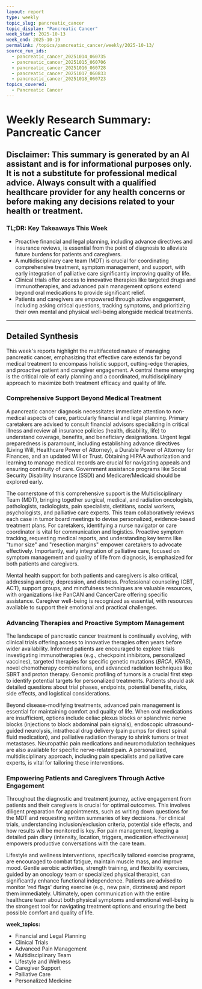 ```yaml
---
layout: report
type: weekly
topic_slug: pancreatic_cancer
topic_display: "Pancreatic Cancer"
week_start: 2025-10-13
week_end: 2025-10-19
permalink: /topics/pancreatic_cancer/weekly/2025-10-13/
source_run_ids:
  - pancreatic_cancer_20251014_060735
  - pancreatic_cancer_20251015_060706
  - pancreatic_cancer_20251016_060728
  - pancreatic_cancer_20251017_060833
  - pancreatic_cancer_20251018_060723
topics_covered:
  - Pancreatic Cancer
---
```


# Weekly Research Summary: Pancreatic Cancer

**Disclaimer:** This summary is generated by an AI assistant and is for informational purposes only. It is not a substitute for professional medical advice. Always consult with a qualified healthcare provider for any health concerns or before making any decisions related to your health or treatment.
---
### **TL;DR: Key Takeaways This Week**
- Proactive financial and legal planning, including advance directives and insurance reviews, is essential from the point of diagnosis to alleviate future burdens for patients and caregivers.
- A multidisciplinary care team (MDT) is crucial for coordinating comprehensive treatment, symptom management, and support, with early integration of palliative care significantly improving quality of life.
- Clinical trials offer access to innovative therapies like targeted drugs and immunotherapies, and advanced pain management options extend beyond oral medications to provide significant relief.
- Patients and caregivers are empowered through active engagement, including asking critical questions, tracking symptoms, and prioritizing their own mental and physical well-being alongside medical treatments.
---
## Detailed Synthesis

This week's reports highlight the multifaceted nature of managing pancreatic cancer, emphasizing that effective care extends far beyond medical treatment to encompass holistic support, cutting-edge therapies, and proactive patient and caregiver engagement. A central theme emerging is the critical role of early planning and a coordinated, multidisciplinary approach to maximize both treatment efficacy and quality of life.

### Comprehensive Support Beyond Medical Treatment

A pancreatic cancer diagnosis necessitates immediate attention to non-medical aspects of care, particularly financial and legal planning. Primary caretakers are advised to consult financial advisors specializing in critical illness and review all insurance policies (health, disability, life) to understand coverage, benefits, and beneficiary designations. Urgent legal preparedness is paramount, including establishing advance directives (Living Will, Healthcare Power of Attorney), a Durable Power of Attorney for Finances, and an updated Will or Trust. Obtaining HIPAA authorization and learning to manage medical records are crucial for navigating appeals and ensuring continuity of care. Government assistance programs like Social Security Disability Insurance (SSDI) and Medicare/Medicaid should be explored early.

The cornerstone of this comprehensive support is the Multidisciplinary Team (MDT), bringing together surgical, medical, and radiation oncologists, pathologists, radiologists, pain specialists, dietitians, social workers, psychologists, and palliative care experts. This team collaboratively reviews each case in tumor board meetings to devise personalized, evidence-based treatment plans. For caretakers, identifying a nurse navigator or care coordinator is vital for communication and logistics. Proactive symptom tracking, requesting medical reports, and understanding key terms like "tumor size" and "resection margins" empower caretakers to advocate effectively. Importantly, early integration of palliative care, focused on symptom management and quality of life from diagnosis, is emphasized for both patients and caregivers.

Mental health support for both patients and caregivers is also critical, addressing anxiety, depression, and distress. Professional counseling (CBT, ACT), support groups, and mindfulness techniques are valuable resources, with organizations like PanCAN and CancerCare offering specific assistance. Caregiver well-being is recognized as essential, with resources available to support their emotional and practical challenges.

### Advancing Therapies and Proactive Symptom Management

The landscape of pancreatic cancer treatment is continually evolving, with clinical trials offering access to innovative therapies often years before wider availability. Informed patients are encouraged to explore trials investigating immunotherapies (e.g., checkpoint inhibitors, personalized vaccines), targeted therapies for specific genetic mutations (*BRCA*, *KRAS*), novel chemotherapy combinations, and advanced radiation techniques like SBRT and proton therapy. Genomic profiling of tumors is a crucial first step to identify potential targets for personalized treatments. Patients should ask detailed questions about trial phases, endpoints, potential benefits, risks, side effects, and logistical considerations.

Beyond disease-modifying treatments, advanced pain management is essential for maintaining comfort and quality of life. When oral medications are insufficient, options include celiac plexus blocks or splanchnic nerve blocks (injections to block abdominal pain signals), endoscopic ultrasound-guided neurolysis, intrathecal drug delivery (pain pumps for direct spinal fluid medication), and palliative radiation therapy to shrink tumors or treat metastases. Neuropathic pain medications and neuromodulation techniques are also available for specific nerve-related pain. A personalized, multidisciplinary approach, including pain specialists and palliative care experts, is vital for tailoring these interventions.

### Empowering Patients and Caregivers Through Active Engagement

Throughout the diagnostic and treatment journey, active engagement from patients and their caregivers is crucial for optimal outcomes. This involves diligent preparation for appointments, such as writing down questions for the MDT and requesting written summaries of key decisions. For clinical trials, understanding inclusion/exclusion criteria, potential side effects, and how results will be monitored is key. For pain management, keeping a detailed pain diary (intensity, location, triggers, medication effectiveness) empowers productive conversations with the care team.

Lifestyle and wellness interventions, specifically tailored exercise programs, are encouraged to combat fatigue, maintain muscle mass, and improve mood. Gentle aerobic activities, strength training, and flexibility exercises, guided by an oncology team or specialized physical therapist, can significantly enhance functional independence. Patients are advised to monitor 'red flags' during exercise (e.g., new pain, dizziness) and report them immediately. Ultimately, open communication with the entire healthcare team about both physical symptoms and emotional well-being is the strongest tool for navigating treatment options and ensuring the best possible comfort and quality of life.

**week_topics:**
- Financial and Legal Planning
- Clinical Trials
- Advanced Pain Management
- Multidisciplinary Team
- Lifestyle and Wellness
- Caregiver Support
- Palliative Care
- Personalized Medicine

